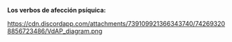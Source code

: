**Los verbos de afección psíquica:**

https://cdn.discordapp.com/attachments/739109921366343740/742693208856723486/VdAP_diagram.png
